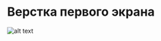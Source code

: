# Верстка первого экрана 
![alt text](https://docs.google.com/uc?id=1YKUXuxH9YgUujaZGIT9H8L_WZAbgSAQf)
